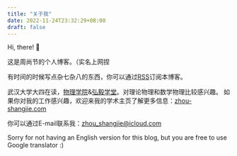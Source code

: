 ```yaml
---
title: "关于我"
date: 2022-11-24T23:32:29+08:00
draft: false
---
```

Hi, there! :wave:

这是周尚节的个人博客。（实名上网捏

有时间的时候写点杂七杂八的东西，你可以通过[RSS](/rss.xml)订阅本博客。

武汉大学大四在读，[物理学院](https://physics.whu.edu.cn/)&[弘毅学堂](https://hyxt.whu.edu.cn/)。对理论物理和数学物理比较感兴趣。
如果你对我的工作感兴趣，欢迎来我的学术主页了解更多信息：[zhou-shangjie.com](https://zhou-shangjie.com/)

你可以通过E-mail联系我：[zhou_shangjie@icloud.com](mailto:zhou_shangjie@icloud.com)

Sorry for not having an English version for this blog, but you are free to use Google translator :)